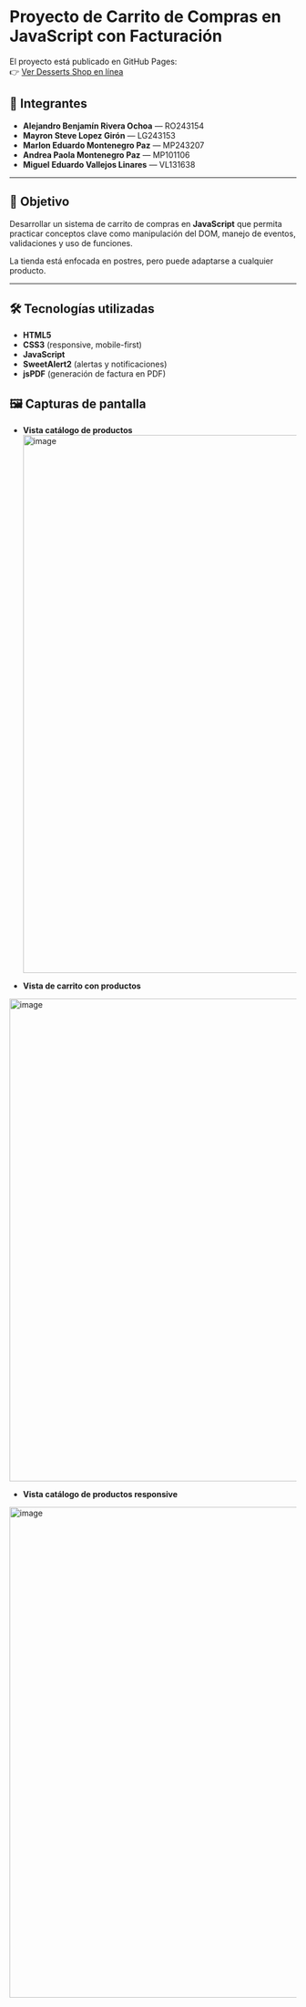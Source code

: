 # Proyecto de Carrito de Compras en JavaScript con Facturación

El proyecto está publicado en GitHub Pages:  
👉 [Ver Desserts Shop en línea](https://ale95r.github.io/DPS_CarritoDeCompras/)



## 👥 Integrantes
- **Alejandro Benjamín Rivera Ochoa** — RO243154  
- **Mayron Steve Lopez Girón** — LG243153  
- **Marlon Eduardo Montenegro Paz** — MP243207  
- **Andrea Paola Montenegro Paz** — MP101106  
- **Miguel Eduardo Vallejos Linares** — VL131638  

---

## 🎯 Objetivo
Desarrollar un sistema de carrito de compras en **JavaScript** que permita practicar conceptos clave como manipulación del DOM, manejo de eventos, validaciones y uso de funciones.  

La tienda está enfocada en postres, pero puede adaptarse a cualquier producto.

---

## 🛠️ Tecnologías utilizadas
- **HTML5**  
- **CSS3** (responsive, mobile-first)  
- **JavaScript**  
- **SweetAlert2** (alertas y notificaciones)  
- **jsPDF** (generación de factura en PDF)

## 🖼️ Capturas de pantalla

- **Vista catálogo de productos**
  <img width="1902" height="944" alt="image" src="https://github.com/user-attachments/assets/38be8483-a071-488d-acd8-0fde2fa3ac8c" />

- **Vista de carrito con productos**
<img width="1903" height="847" alt="image" src="https://github.com/user-attachments/assets/14e86be8-f277-49a2-aa48-5744f34c2fba" />

- **Vista catálogo de productos responsive**
<img width="674" height="861" alt="image" src="https://github.com/user-attachments/assets/303df5d3-79ff-486f-9532-c52a60d30117" />

